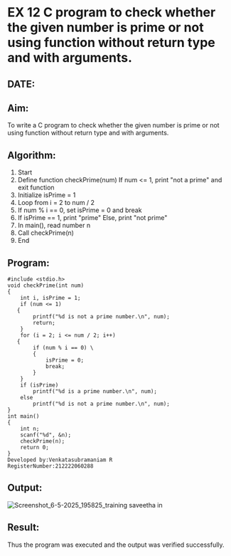 # EX 12 C program to check whether the given number is prime or not using function without return type and with arguments.
## DATE:
## Aim:
To write a C program to check whether the given number is prime or not using function without return type and with arguments.

## Algorithm:
1. Start
2. Define function checkPrime(num)
If num <= 1, print "not a prime" and exit function
3. Initialize isPrime = 1
4. Loop from i = 2 to num / 2
5. If num % i == 0, set isPrime = 0 and break
6. If isPrime == 1, print "prime"
Else, print "not prime"
7. In main(), read number n
8. Call checkPrime(n)
9. End
## Program:
```
#include <stdio.h>
void checkPrime(int num)
{
    int i, isPrime = 1;
    if (num <= 1)
   {
        printf("%d is not a prime number.\n", num);
        return;
    }
    for (i = 2; i <= num / 2; i++)
   {
        if (num % i == 0) \
        {
            isPrime = 0;
            break;
        }
    }
    if (isPrime)
        printf("%d is a prime number.\n", num);
    else
        printf("%d is not a prime number.\n", num);
}
int main()
{
    int n;
    scanf("%d", &n);
    checkPrime(n);
    return 0;
}
Developed by:Venkatasubramaniam R
RegisterNumber:212222060288
```

## Output:
![Screenshot_6-5-2025_195825_training saveetha in](https://github.com/user-attachments/assets/f877f5a1-41e0-40d8-bc34-ba44031b8dd8)

## Result:
Thus the program was executed and the output was verified successfully.
